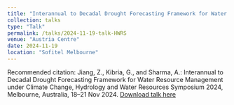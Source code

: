 ```yaml
---
title: "Interannual to Decadal Drought Forecasting Framework for Water Resource Management under Climate Change"
collection: talks
type: "Talk"
permalink: /talks/2024-11-19-talk-HWRS
venue: "Austria Centre"
date: 2024-11-19
location: "Sofitel Melbourne"
---
```


Recommended citation: Jiang, Z., Kibria, G., and Sharma, A.: Interannual to Decadal Drought Forecasting Framework for Water Resource Management under Climate Change, Hydrology and Water Resources Symposium 2024, Melbourne, Australia, 18–21 Nov 2024. [Download talk here](http://zejiang-unsw.github.io/files/Ze-HWRS-2024.pdf)


